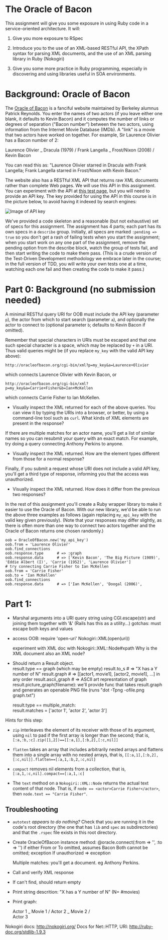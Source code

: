 The Oracle of Bacon
===================

This assignment will give you some exposure in using Ruby code in a
service-oriented architecture.  It will:

1. Give you more exposure to RSpec

2. Introduce you to the use of an XML-based RESTful API, the XPath
syntax for parsing XML documents, and the use of an XML parsing library
in Ruby (Nokogiri)

3. Give you some more practice in Ruby programming, especially in
discovering and using libraries useful in SOA environments.

# Background: Oracle of Bacon

The [Oracle of Bacon](http://oracleofbacon.org) is a fanciful website
maintained by Berkeley alumnus Patrick Reynolds.  You enter the names of
two actors (if you leave either one blank, it defaults to Kevin Bacon)
and it computes the number of links or degrees of separation ("Bacon
number") between the two actors, using information from the Internet
Movie Database (IMDb).  A "link" is a movie that two actors have worked
on together.  For example, Sir Laurence Olivier has a Bacon number of 2:

   Laurence Olivier \_ Dracula (1979)
                    /
    Frank Langella  \_ Frost/Nixon (2008)
                    /         
        Kevin Bacon    

You can read this as: "Laurence Olivier starred in Dracula with
Frank Langella; Frank Langella starred in Frost/Nixon with Kevin
Bacon."

The website also has a RESTful XML
API that returns raw XML
documents rather than complete Web pages.  We will use this API in this
assignment.  You can experiment with the API at [this test
page](http://oracleofbacon.org/xmltest.html), but you will need to
provide an API key.  The key provided for using the API in this course
is in the picture below, to avoid having it indexed by search engines:

![Image of API key](./api_key.png)

We've provided a code skeleton and a reasonable (but not exhaustive) set
of specs for this assignment.  The assignment has 4 parts; each part has
its own specs in a `describe` group.  Initially, all specs are marked
`:pending => true` so you don't get a rash of failing tests when you
start the assignment; when you start work on any one part of the
assignment, remove the pending option from the describe block, watch the
group of tests fail, and then start writing the code to make them pass.
(This is a crude version of the Test-Driven Development methodology we
embrace later in the course; in the full version of TDD, you will write
your own tests one at a time, watching each one fail and then creating
the code to make it pass.)

# Part 0: Background (no submission needed)

A minimal RESTful query URI for OOB must include the API key (parameter
`p`), the actor from which to start search (parameter `a`), and
optionally the actor to connect to (optional parameter `b`; defaults to
Kevin Bacon if omitted).

Remember that special characters in URIs must be
escaped and that one such special character is a space, which may be
replaced by `+` in a URI.  Thus valid queries might be (if you
replace `my_key` with the valid API key above):

    http://oracleofbacon.org/cgi-bin/xml?p=my_key&a=Laurence+Olivier

which connects Laurence Olivier with Kevin Bacon, or

    http://oracleofbacon.org/cgi-bin/xml?p=my_key&a=Carrie+Fisher&b=Ian+McKellen

which connects Carrie Fisher to Ian McKellen.

* Visually inspect the XML returned for each of the above queries.  You
can view it by typing the URIs into a browser, or better, by using a
command-line tool such as `curl`.   What kinds of XML elements are
present in the response?

If there are multiple matches for an actor name, you'll get a list of
similar names so you can resubmit your query with an exact match.  For
example, try doing a query connecting Anthony Perkins to anyone.

* Visually inspect the XML returned.  How are the element types
different from those for a normal response?

Finally, if you submit a request whose URI does not include a valid API
key, you'll get a third type of response, informing you that the access
was unauthorized.

* Visually inspect the XML returned.  How does it differ from the
previous two responses?

In the rest of this assignment you'll create a Ruby wrapper library to
make it easier to use the Oracle of Bacon.  With our new library, we'd
be able to run the above three examples as follows (again replacing
`my_api_key` with the valid key given previously).  (Note that your
responses may differ slightly, as there is often more than one way to
connect two actors together and the Oracle of Bacon returns one chosen
randomly.) 

    oob = OracleOfBacon.new('my_api_key')
    oob.from = 'Laurence Olivier'
    oob.find_connections
    oob.response.type      # => :graph
    oob.response.data      # => ['Kevin Bacon', 'The Big Picture (1989)', 'Eddie Albert (I)', 'Carrie (1952)', 'Laurence Olivier']
    # try connecting Carrie Fisher to Ian McKellen
    oob.from = 'Carrie Fisher'
    oob.to = 'Ian McKellen'
    oob.find_connections
    oob.response.data      # => ['Ian McKellen', 'Doogal (2006)', 
    


# Part 1: 


- Marshal arguments into a URI query string using CGI.escape(str) and
joining them together with '&'  (Rails has this as a utility...)
   gotchas: must escape both keys and values

- access OOB:
  require 'open-uri'
  Nokogiri::XML(open(uri))

  experiment with XML doc with Nokogiri::XML::Node#xpath
  Why is the XML document also an XML node?

- Should return a Result object.  
  result.type == graph (which may be empty)
   result.to_s # => "X has a Y number of N"
   result.graph # => [[actor1, movie1], [actor2, movie1], ...] in any order
   result.ascii_graph # => ASCII art represntation of graph
   result.picture_graph(filename):  we'll provide func that takes
       result.graph and generates an openable PNG file (runs "dot -Tpng
       -ofile.png graph.txt") 


  result.type == multiple_match:  
   result.matches = ['actor 1', 'actor 2', 'actor 3']

Hints for this step: 

* `zip` interleaves the element of its receiver with those of its
argument, using `nil` to pad if the first array is longer than the
second; that is, `[:a,:b,:c].zip([1,2])==[[:a,1],[:b,2],[:c,nil]]`

* `flatten` takes an array that includes arbitrarily nested arrays and
flattens them into a single array with no nested arrays, that is,
`[[:a,1],[:b,2],[:c,nil]].flatten==[:a,1,:b,2,:c,nil]` 

* `compact` removes nil elements from a collection, that is,
`[:a,1,:c,nil].compact==[:a,1,:c]`

* The `text` method on a `Nokogiri::XML::Node` returns the actual text
content of that node.  That is, if `node == <actor>Carrie
Fisher</actor>`, then `node.text == "Carrie Fisher"`.


## Troubleshooting

*  `autotest` *appears to do nothing?*  Check that you are running it in
the code's root directory (the one that has `lib` and `spec` as subdirectories)
and that the `.rspec` file exists in this root directory.

- Create OracleOfBacon instance method:
  @oracle.connect(:from => '', :to => '')
  if either From or To omitted, assumes Bacon
  Both cannot be omitted; exception
  If unauthorized => exception

  Multiple matches: you'll get a <spellcheck> document. eg Anthony Perkins.

- Call and verify XML response

- If can't find, should return empty

- Print string descrition: "X has a Y number of N" (N= #movies)

- Print graph:

   Actor 1 \_ Movie 1
           /
   Actor 2 \_ Movie 2
           /         
   Actor 3 

Nokogiri docs: http://nokogiri.org/
Docs for Net::HTTP, URI:  http://ruby-doc.org/stdlib-1.9.3
